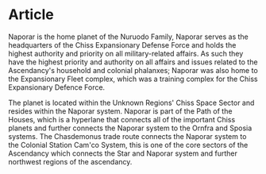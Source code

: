 # Article
Naporar is the home planet of the Nuruodo Family, Naporar serves as the headquarters of the Chiss Expansionary Defense Force and holds the highest authority and priority on all military-related affairs.
As such they have the highest priority and authority on all affairs and issues related to the Ascendancy's household and colonial phalanxes; Naporar was also home to the Expansionary Fleet complex, which was a training complex for the Chiss Expansionary Defence Force.

The planet is located within the Unknown Regions' Chiss Space Sector and resides within the Naporar system.
Naporar is part of the Path of the Houses, which is a hyperlane that connects all of the important Chiss planets and further connects the Naporar system to the Ornfra and Sposia systems.
The Chasdemonus trade route connects the Naporar system to the Colonial Station Cam'co System, this is one of the core sectors of the Ascendancy which connects the Star and Naporar system and further northwest regions of the ascendancy.